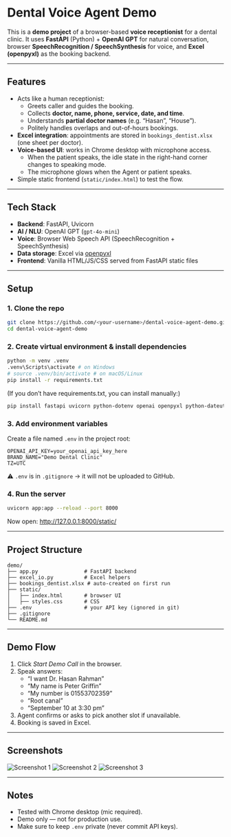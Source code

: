 # Dental Voice Agent Demo
This is a **demo project** of a browser-based **voice receptionist** for a dental clinic.
It uses **FastAPI** (Python) + **OpenAI GPT** for natural conversation, browser **SpeechRecognition / SpeechSynthesis** for voice, and **Excel (openpyxl)** as the booking backend.

---

## Features
- Acts like a human receptionist:
  - Greets caller and guides the booking.
  - Collects **doctor, name, phone, service, date, and time**.
  - Understands **partial doctor names** (e.g. “Hasan”, “House”).
  - Politely handles overlaps and out-of-hours bookings.
- **Excel integration**: appointments are stored in `bookings_dentist.xlsx` (one sheet per doctor).
- **Voice-based UI**: works in Chrome desktop with microphone access.
  - When the patient speaks, the idle state in the right-hand corner changes to speaking mode.
  - The microphone glows when the Agent or patient speaks.
- Simple static frontend (`static/index.html`) to test the flow.

---

## Tech Stack
- **Backend**: FastAPI, Uvicorn
- **AI / NLU**: OpenAI GPT (`gpt-4o-mini`)
- **Voice**: Browser Web Speech API (SpeechRecognition + SpeechSynthesis)
- **Data storage**: Excel via [openpyxl](https://openpyxl.readthedocs.io/)
- **Frontend**: Vanilla HTML/JS/CSS served from FastAPI static files

---

## Setup
### 1. Clone the repo
```bash
git clone https://github.com/<your-username>/dental-voice-agent-demo.git
cd dental-voice-agent-demo
```

### 2. Create virtual environment & install dependencies
```bash
python -m venv .venv
.venv\Scripts\activate # on Windows
# source .venv/bin/activate # on macOS/Linux
pip install -r requirements.txt
```

(If you don’t have requirements.txt, you can install manually:)
```bash
pip install fastapi uvicorn python-dotenv openai openpyxl python-dateutil
```

### 3. Add environment variables
Create a file named `.env` in the project root:
```
OPENAI_API_KEY=your_openai_api_key_here
BRAND_NAME="Demo Dental Clinic"
TZ=UTC
```
⚠️ `.env` is in `.gitignore` → it will not be uploaded to GitHub.

### 4. Run the server
```bash
uvicorn app:app --reload --port 8000
```
Now open: http://127.0.0.1:8000/static/

---

## Project Structure
```
demo/
├── app.py               # FastAPI backend
├── excel_io.py          # Excel helpers
├── bookings_dentist.xlsx # auto-created on first run
├── static/
│   ├── index.html       # browser UI
│   ├── styles.css       # CSS
├── .env                 # your API key (ignored in git)
├── .gitignore
└── README.md
```

---

## Demo Flow
1. Click *Start Demo Call* in the browser.
2. Speak answers:
   - “I want Dr. Hasan Rahman”
   - “My name is Peter Griffin”
   - “My number is 01553702359”
   - “Root canal”
   - “September 10 at 3:30 pm”
3. Agent confirms or asks to pick another slot if unavailable.
4. Booking is saved in Excel.

---

## Screenshots
![Screenshot 1](https://github.com/user-attachments/assets/3adcee49-8a7f-405a-af0c-127790183713)
![Screenshot 2](https://github.com/user-attachments/assets/feeba096-748d-4a08-908d-f2e5ae7ceae1)
![Screenshot 3](https://github.com/user-attachments/assets/cf2555b5-39ce-4ef6-a217-785dfb6f6ac8)

---

## Notes
- Tested with Chrome desktop (mic required).
- Demo only — not for production use.
- Make sure to keep `.env` private (never commit API keys).
